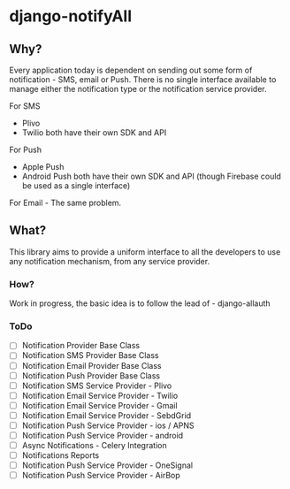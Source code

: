 # django-notifyAll

## Why?

Every application today is dependent on sending out some form of notification - SMS, email or Push.
There is no single interface available to manage either the notification type or the notification service provider.

For SMS
- Plivo
- Twilio
both have their own SDK and API

For Push
- Apple Push
- Android Push
both have their own SDK and API (though Firebase could be used as a single interface)

For Email - The same problem.


## What?

This library aims to provide a uniform interface to all the developers to use any notification mechanism, from any service provider.


### How?

Work in progress, the basic idea is to follow the lead of - django-allauth


### ToDo

- [ ] Notification Provider Base Class
- [ ] Notification SMS Provider Base Class
- [ ] Notification Email Provider Base Class
- [ ] Notification Push Provider Base Class
- [ ] Notification SMS Service Provider - Plivo
- [ ] Notification Email Service Provider - Twilio
- [ ] Notification Email Service Provider - Gmail
- [ ] Notification Email Service Provider - SebdGrid
- [ ] Notification Push Service Provider - ios / APNS
- [ ] Notification Push Service Provider - android
- [ ] Async Notifications - Celery Integration
- [ ] Notifications Reports
- [ ] Notification Push Service Provider - OneSignal
- [ ] Notification Push Service Provider - AirBop